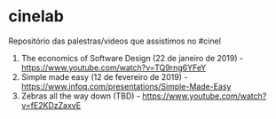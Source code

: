 # cinelab
Repositório das palestras/videos que assistimos no #cinel

1. The economics of Software Design (22 de janeiro de 2019) - https://www.youtube.com/watch?v=TQ9rng6YFeY
2. Simple made easy (12 de fevereiro de 2019) - https://www.infoq.com/presentations/Simple-Made-Easy
3. Zebras all the way down (TBD) - https://www.youtube.com/watch?v=fE2KDzZaxvE
